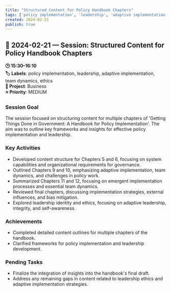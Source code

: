 ```yaml
---
title: "Structured Content for Policy Handbook Chapters"
tags: ['policy implementation', 'leadership', 'adaptive implementation', 'team dynamics', 'ethics']
created: 2024-02-21
publish: true
---
```


## 📅 2024-02-21 — Session: Structured Content for Policy Handbook Chapters

**🕒 15:30–16:10**  
**🏷️ Labels**: policy implementation, leadership, adaptive implementation, team dynamics, ethics  
**📂 Project**: Business  
**⭐ Priority**: MEDIUM  


### Session Goal
The session focused on structuring content for multiple chapters of 'Getting Things Done in Government: A Handbook for Policy Implementation'. The aim was to outline key frameworks and insights for effective policy implementation and leadership.

### Key Activities
- Developed content structure for Chapters 5 and 6, focusing on system capabilities and organizational requirements for governance.
- Outlined Chapters 9 and 10, emphasizing adaptive implementation, team dynamics, and challenges in policy work.
- Summarized Chapters 11 and 12, focusing on emergent implementation processes and essential team dynamics.
- Reviewed final chapters, discussing implementation strategies, external influences, and bias mitigation.
- Explored leadership identity and ethics, focusing on adaptive leadership, integrity, and self-awareness.

### Achievements
- Completed detailed content outlines for multiple chapters of the handbook.
- Clarified frameworks for policy implementation and leadership development.

### Pending Tasks
- Finalize the integration of insights into the handbook's final draft.
- Address any remaining gaps in content related to leadership ethics and adaptive implementation strategies.
